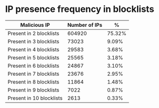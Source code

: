 # IP presence frequency in blocklists
| Malicious IP | Number of IPs | % |
|----|----|----|
| Present in 2 blocklists | 604920 | 75.32% |
| Present in 3 blocklists | 73023 | 9.09% |
| Present in 4 blocklists | 29583 | 3.68% |
| Present in 5 blocklists | 25565 | 3.18% |
| Present in 6 blocklists | 24867 | 3.10% |
| Present in 7 blocklists | 23676 | 2.95% |
| Present in 8 blocklists | 11864 | 1.48% |
| Present in 9 blocklists | 7022 | 0.87% |
| Present in 10 blocklists | 2613 | 0.33% |
